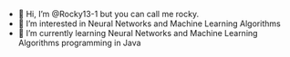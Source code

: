 - 👋 Hi, I’m @Rocky13-1 but you can call me rocky.
- 👀 I’m interested in Neural Networks and Machine Learning Algorithms
- 🌱 I’m currently learning Neural Networks and Machine Learning Algorithms programming in Java

<!--- 
Rocky13-1/Rocky13-1 is a ✨ special ✨ repository because its `README.md` (this file) appears on your GitHub profile.
You can click the Preview link to take a look at your changes.
--->
